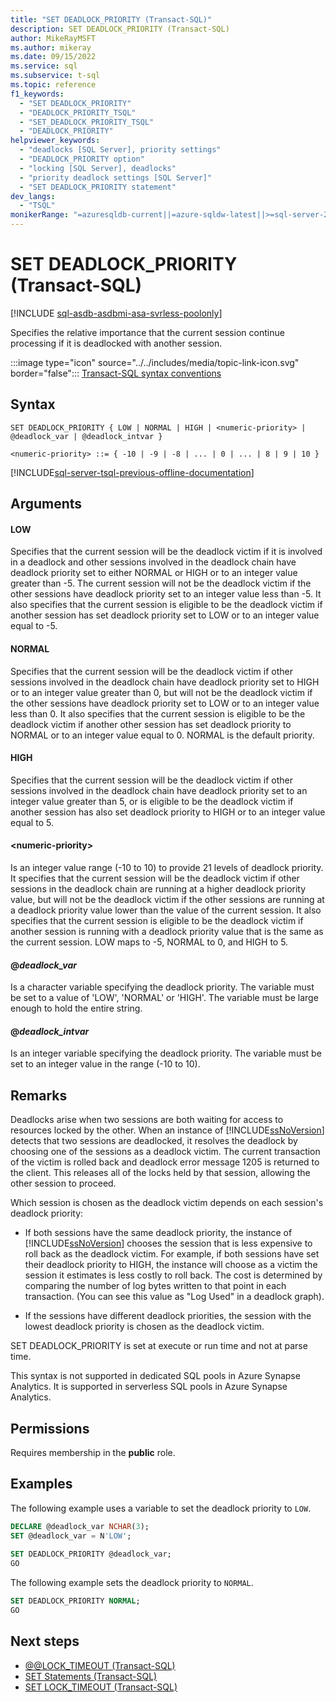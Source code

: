 ```yaml
---
title: "SET DEADLOCK_PRIORITY (Transact-SQL)"
description: SET DEADLOCK_PRIORITY (Transact-SQL)
author: MikeRayMSFT
ms.author: mikeray
ms.date: 09/15/2022
ms.service: sql
ms.subservice: t-sql
ms.topic: reference
f1_keywords:
  - "SET DEADLOCK_PRIORITY"
  - "DEADLOCK_PRIORITY_TSQL"
  - "SET_DEADLOCK_PRIORITY_TSQL"
  - "DEADLOCK_PRIORITY"
helpviewer_keywords:
  - "deadlocks [SQL Server], priority settings"
  - "DEADLOCK_PRIORITY option"
  - "locking [SQL Server], deadlocks"
  - "priority deadlock settings [SQL Server]"
  - "SET DEADLOCK_PRIORITY statement"
dev_langs:
  - "TSQL"
monikerRange: "=azuresqldb-current||=azure-sqldw-latest||>=sql-server-2016||>=sql-server-linux-2017||=azuresqldb-mi-current"
---
```

# SET DEADLOCK_PRIORITY (Transact-SQL)

[!INCLUDE [sql-asdb-asdbmi-asa-svrless-poolonly](../../includes/applies-to-version/sql-asdb-asdbmi-asa-svrless-poolonly.md)]

  Specifies the relative importance that the current session continue processing if it is deadlocked with another session.

 :::image type="icon" source="../../includes/media/topic-link-icon.svg" border="false"::: [Transact-SQL syntax conventions](../../t-sql/language-elements/transact-sql-syntax-conventions-transact-sql.md)

## Syntax

```syntaxsql
SET DEADLOCK_PRIORITY { LOW | NORMAL | HIGH | <numeric-priority> | @deadlock_var | @deadlock_intvar }
  
<numeric-priority> ::= { -10 | -9 | -8 | ... | 0 | ... | 8 | 9 | 10 }
```

[!INCLUDE[sql-server-tsql-previous-offline-documentation](../../includes/sql-server-tsql-previous-offline-documentation.md)]

## Arguments

#### LOW  
 Specifies that the current session will be the deadlock victim if it is involved in a deadlock and other sessions involved in the deadlock chain have deadlock priority set to either NORMAL or HIGH or to an integer value greater than -5. The current session will not be the deadlock victim if the other sessions have deadlock priority set to an integer value less than -5. It also specifies that the current session is eligible to be the deadlock victim if another session has set deadlock priority set to LOW or to an integer value equal to -5.

#### NORMAL  
 Specifies that the current session will be the deadlock victim if other sessions involved in the deadlock chain have deadlock priority set to HIGH or to an integer value greater than 0, but will not be the deadlock victim if the other sessions have deadlock priority set to LOW or to an integer value less than 0. It also specifies that the current session is eligible to be the deadlock victim if another other session has set deadlock priority to NORMAL or to an integer value equal to 0. NORMAL is the default priority.

#### HIGH  
 Specifies that the current session will be the deadlock victim if other sessions involved in the deadlock chain have deadlock priority set to an integer value greater than 5, or is eligible to be the deadlock victim if another session has also set deadlock priority to HIGH or to an integer value equal to 5.

#### \<numeric-priority>  
 Is an integer value range (-10 to 10) to provide 21 levels of deadlock priority. It specifies that the current session will be the deadlock victim if other sessions in the deadlock chain are running at a higher deadlock priority value, but will not be the deadlock victim if the other sessions are running at a deadlock priority value lower than the value of the current session. It also specifies that the current session is eligible to be the deadlock victim if another session is running with a deadlock priority value that is the same as the current session. LOW maps to -5, NORMAL to 0, and HIGH to 5.

#### @*deadlock_var*  
 Is a character variable specifying the deadlock priority. The variable must be set to a value of 'LOW', 'NORMAL' or 'HIGH'. The variable must be large enough to hold the entire string.

#### @*deadlock_intvar*  
 Is an integer variable specifying the deadlock priority. The variable must be set to an integer value in the range (-10 to 10).

## Remarks

 Deadlocks arise when two sessions are both waiting for access to resources locked by the other. When an instance of [!INCLUDE[ssNoVersion](../../includes/ssnoversion-md.md)] detects that two sessions are deadlocked, it resolves the deadlock by choosing one of the sessions as a deadlock victim. The current transaction of the victim is rolled back and deadlock error message 1205 is returned to the client. This releases all of the locks held by that session, allowing the other session to proceed.

 Which session is chosen as the deadlock victim depends on each session's deadlock priority:

- If both sessions have the same deadlock priority, the instance of [!INCLUDE[ssNoVersion](../../includes/ssnoversion-md.md)] chooses the session that is less expensive to roll back as the deadlock victim. For example, if both sessions have set their deadlock priority to HIGH, the instance will choose as a victim the session it estimates is less costly to roll back. The cost is determined by comparing the number of log bytes written to that point in each transaction. (You can see this value as "Log Used" in a deadlock graph).

- If the sessions have different deadlock priorities, the session with the lowest deadlock priority is chosen as the deadlock victim.

 SET DEADLOCK_PRIORITY is set at execute or run time and not at parse time.

 This syntax is not supported in dedicated SQL pools in Azure Synapse Analytics. It is supported in serverless SQL pools in Azure Synapse Analytics.

## Permissions

 Requires membership in the **public** role.

## Examples

 The following example uses a variable to set the deadlock priority to `LOW`.

```sql
DECLARE @deadlock_var NCHAR(3);
SET @deadlock_var = N'LOW';
  
SET DEADLOCK_PRIORITY @deadlock_var;
GO
```

 The following example sets the deadlock priority to `NORMAL`.

```sql
SET DEADLOCK_PRIORITY NORMAL;
GO
```

## Next steps

- [@@LOCK_TIMEOUT (Transact-SQL)](../../t-sql/functions/lock-timeout-transact-sql.md)
- [SET Statements (Transact-SQL)](../../t-sql/statements/set-statements-transact-sql.md)
- [SET LOCK_TIMEOUT (Transact-SQL)](../../t-sql/statements/set-lock-timeout-transact-sql.md)
